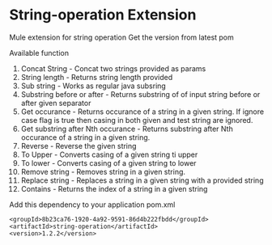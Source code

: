 # String-operation Extension

Mule extension for string operation
Get the version from latest pom

Available function
1) Concat String - Concat two strings provided as params
2) String length - Returns string length provided
3) Sub string - Works as regular java subsring
4) Substring before or after - Returns substring of of input string before or after given separator
5) Get occurance - Returns occurance of a string in a given string. If ignore case flag is true then casing in both given and test string are ignored.
6) Get substring after Nth occurance - Returns substring after Nth occurance of a string in a given string.
7) Reverse - Reverse the given string
8) To Upper - Converts casing of a given string ti upper
9) To lower - Converts casing of a given string to lower
10) Remove string - Removes string in a given string.
11) Replace string - Replaces a string in a given string with a provided string
12) Contains - Returns the index of a string in a given string


Add this dependency to your application pom.xml

```
<groupId>8b23ca76-1920-4a92-9591-86d4b222fbdd</groupId>
<artifactId>string-operation</artifactId>
<version>1.2.2</version>
```
